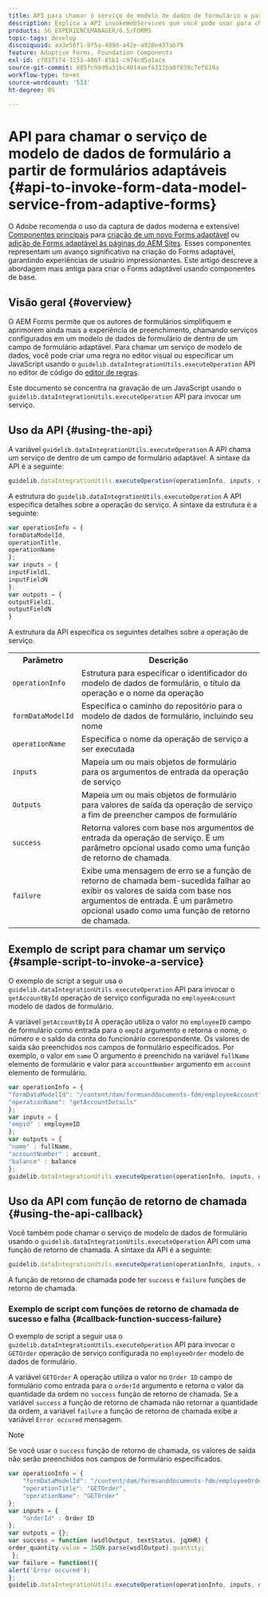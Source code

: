 ```yaml
---
title: API para chamar o serviço de modelo de dados de formulário a partir de formulários adaptáveis
description: Explica a API invokeWebServices que você pode usar para chamar serviços da Web escritos em WSDL de dentro de um campo de formulário adaptável.
products: SG_EXPERIENCEMANAGER/6.5/FORMS
topic-tags: develop
discoiquuid: aa3e50f1-8f5a-489d-a42e-a928e437ab79
feature: Adaptive Forms, Foundation Components
exl-id: cf037174-3153-486f-85b1-c974cd5a1ace
source-git-commit: d85fc98d9a31bc4014aef4311ba0f838c7ef619a
workflow-type: tm+mt
source-wordcount: '533'
ht-degree: 0%

---
```


# API para chamar o serviço de modelo de dados de formulário a partir de formulários adaptáveis {#api-to-invoke-form-data-model-service-from-adaptive-forms}

<span class="preview"> O Adobe recomenda o uso da captura de dados moderna e extensível [Componentes principais](https://experienceleague.adobe.com/docs/experience-manager-core-components/using/adaptive-forms/introduction.html?lang=pt-BR) para [criação de um novo Forms adaptável](/help/forms/using/create-an-adaptive-form-core-components.md) ou [adição de Forms adaptável às páginas do AEM Sites](/help/forms/using/create-or-add-an-adaptive-form-to-aem-sites-page.md). Esses componentes representam um avanço significativo na criação do Forms adaptável, garantindo experiências de usuário impressionantes. Este artigo descreve a abordagem mais antiga para criar o Forms adaptável usando componentes de base. </span>

## Visão geral {#overview}

O AEM Forms permite que os autores de formulários simplifiquem e aprimorem ainda mais a experiência de preenchimento, chamando serviços configurados em um modelo de dados de formulário de dentro de um campo de formulário adaptável. Para chamar um serviço de modelo de dados, você pode criar uma regra no editor visual ou especificar um JavaScript usando o `guidelib.dataIntegrationUtils.executeOperation` API no editor de código do [editor de regras](/help/forms/using/rule-editor.md).

Este documento se concentra na gravação de um JavaScript usando o `guidelib.dataIntegrationUtils.executeOperation` API para invocar um serviço.

## Uso da API {#using-the-api}

A variável `guidelib.dataIntegrationUtils.executeOperation` A API chama um serviço de dentro de um campo de formulário adaptável. A sintaxe da API é a seguinte:

```javascript
guidelib.dataIntegrationUtils.executeOperation(operationInfo, inputs, outputs)
```

A estrutura do `guidelib.dataIntegrationUtils.executeOperation` A API especifica detalhes sobre a operação do serviço. A sintaxe da estrutura é a seguinte:

```javascript
var operationInfo = {
formDataModelId,
operationTitle,
operationName
};
var inputs = {
inputField1,
inputFieldN
};
var outputs = {
outputField1,
outputFieldN
}
```

A estrutura da API especifica os seguintes detalhes sobre a operação de serviço.

<table>
 <tbody>
  <tr>
   <th>Parâmetro</th>
   <th>Descrição</th>
  </tr>
  <tr>
   <td><code>operationInfo</code></td>
   <td>Estrutura para especificar o identificador do modelo de dados de formulário, o título da operação e o nome da operação</td>
  </tr>
  <tr>
   <td><code>formDataModelId</code></td>
   <td>Especifica o caminho do repositório para o modelo de dados de formulário, incluindo seu nome</td>
  </tr>
  <tr>
   <td><code>operationName</code></td>
   <td>Especifica o nome da operação de serviço a ser executada</td>
  </tr>
  <tr>
   <td><code>inputs</code></td>
   <td>Mapeia um ou mais objetos de formulário para os argumentos de entrada da operação de serviço</td>
  </tr>
  <tr>
   <td><code>Outputs</code></td>
   <td>Mapeia um ou mais objetos de formulário para valores de saída da operação de serviço a fim de preencher campos de formulário<br /> </td>
  </tr>
  <tr>
   <td><code>success</code></td>
   <td>Retorna valores com base nos argumentos de entrada da operação de serviço. É um parâmetro opcional usado como uma função de retorno de chamada.<br /> </td>
  </tr>
  <tr>
   <td><code>failure</code></td>
   <td>Exibe uma mensagem de erro se a função de retorno de chamada bem-sucedida falhar ao exibir os valores de saída com base nos argumentos de entrada. É um parâmetro opcional usado como uma função de retorno de chamada.<br /> </td>
  </tr>
 </tbody>
</table>

## Exemplo de script para chamar um serviço {#sample-script-to-invoke-a-service}

O exemplo de script a seguir usa o `guidelib.dataIntegrationUtils.executeOperation` API para invocar o `getAccountById` operação de serviço configurada no `employeeAccount` modelo de dados de formulário.

A variável `getAccountById` A operação utiliza o valor no `employeeID` campo de formulário como entrada para o `empId` argumento e retorna o nome, o número e o saldo da conta do funcionário correspondente. Os valores de saída são preenchidos nos campos de formulário especificados. Por exemplo, o valor em `name` O argumento é preenchido na variável `fullName` elemento de formulário e valor para `accountNumber` argumento em `account` elemento de formulário.

```javascript
var operationInfo = {
"formDataModelId": "/content/dam/formsanddocuments-fdm/employeeAccount",
"operationName": "getAccountDetails"
};
var inputs = {
"empid" : employeeID
};
var outputs = {
"name" : fullName,
"accountNumber" : account,
"balance" : balance
};
guidelib.dataIntegrationUtils.executeOperation(operationInfo, inputs, outputs);
```

## Uso da API com função de retorno de chamada {#using-the-api-callback}

Você também pode chamar o serviço de modelo de dados de formulário usando o `guidelib.dataIntegrationUtils.executeOperation` API com uma função de retorno de chamada. A sintaxe da API é a seguinte:

```javascript
guidelib.dataIntegrationUtils.executeOperation(operationInfo, inputs, outputs, callbackFunction)
```

A função de retorno de chamada pode ter `success` e `failure` funções de retorno de chamada.

### Exemplo de script com funções de retorno de chamada de sucesso e falha {#callback-function-success-failure}

O exemplo de script a seguir usa o `guidelib.dataIntegrationUtils.executeOperation` API para invocar o `GETOrder` operação de serviço configurada no `employeeOrder` modelo de dados de formulário.

A variável `GETOrder` A operação utiliza o valor no `Order ID` campo de formulário como entrada para o `orderId` argumento e retorna o valor da quantidade da ordem no `success` função de retorno de chamada.  Se a variável `success` a função de retorno de chamada não retornar a quantidade da ordem, a variável `failure` a função de retorno de chamada exibe a variável `Error occured` mensagem.

>[!NOTE]
>
>Se você usar o `success` função de retorno de chamada, os valores de saída não serão preenchidos nos campos de formulário especificados.

```javascript
var operationInfo = {
    "formDataModelId": "/content/dam/formsanddocuments-fdm/employeeOrder",
    "operationTitle": "GETOrder",
    "operationName": "GETOrder"
};
var inputs = {
    "orderId" : Order ID
};
var outputs = {};
var success = function (wsdlOutput, textStatus, jqXHR) {
order_quantity.value = JSON.parse(wsdlOutput).quantity;
 };
var failure = function(){
alert('Error occured');
};
guidelib.dataIntegrationUtils.executeOperation(operationInfo, inputs, outputs, success, failure);
```
